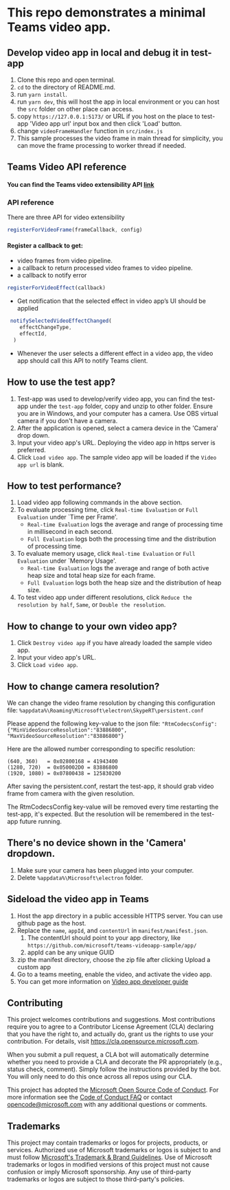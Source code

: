 # This repo demonstrates a minimal Teams video app.

## Develop video app in local and debug it in test-app

1. Clone this repo  and open terminal.
2. `cd` to the directory of README.md.
3. run `yarn install`.
4. run `yarn dev`, this will host the app in local environment or you can host the `src` folder on other place can access.
5. copy `https://127.0.0.1:5173/` or URL if you host on the place to test-app 'Video app url' input box and then click 'Load' button.
6. change `videoFrameHandler` function in `src/index.js`
7. This sample processes the video frame in main thread for simplicity, you can move the frame processing to worker thread if needed.


## Teams Video API reference
#### You can find the Teams video extensibility API [link](https://github.com/OfficeDev/microsoft-teams-library-js/blob/master/src/public/video.ts)

### API reference
There are three API for video extensibility
```javascript
registerForVideoFrame(frameCallback, config) 
```
#### Register a callback to get: 
- video frames from video pipeline.
- a callback to return processed video frames to video pipeline. 
- a callback to notify error 

```javascript
registerForVideoEffect(callback)
```
- Get notification that the selected effect in video app’s UI should be applied
```javascript
 notifySelectedVideoEffectChanged(
    effectChangeType,
    effectId,
  ) 
  ```
  - Whenever the user selects a different effect in a video app, the video app should call this API to notify Teams client. 

## How to use the test app?

1. Test-app was used to develop/verify video app, you can find the test-app under the `test-app` folder, copy and unzip to other folder. Ensure you are in Windows, and your computer has a camera. Use OBS virtual camera if you don't have a camera.
1. After the application is opened, select a camera device in the 'Camera' drop down.
1. Input your video app's URL. Deploying the video app in https server is preferred.
1. Click `Load video app`. The sample video app will be loaded if the `Video app url` is blank.

## How to test performance?

1. Load video app following commands in the above section.
2. To evaluate processing time, click `Real-time Evaluation` or `Full Evaluation` under `Time per Frame'. 
    - `Real-time Evaluation` logs the average and range of processing time in millisecond in each second.
    - `Full Evaluation` logs both the processing time and the distribution of processing time.
3. To evaluate memory usage, click `Real-time Evaluation` or `Full Evaluation` under `Memory Usage'. 
    - `Real-time Evaluation` logs the average and range of both active heap size and total heap size for each frame.
    - `Full Evaluation` logs both the heap size and the distribution of heap size.
4. To test video app under different resolutions, click `Reduce the resolution by half`, `Same`, or `Double the resolution`. 


## How to change to your own video app?

1. Click `Destroy video app` if you have already loaded the sample video app.
2. Input your video app's URL.
3. Click `Load video app`.

## How to change camera resolution?

We can change the video frame resolution by changing this configuration file: `%appdata%\Roaming\Microsoft\electron\SkypeRT\persistent.conf`

Please append the following key-value to the json file: `"RtmCodecsConfig": {"MinVideoSourceResolution":"83886800", "MaxVideoSourceResolution":"83886800"}`

Here are the allowed number corresponding to specific resolution:

```
(640, 360)   = 0x02800168 = 41943400
(1280, 720)  = 0x050002D0 = 83886800
(1920, 1080) = 0x07800438 = 125830200
```

After saving the persistent.conf, restart the test-app, it should grab video frame from camera with the given resolution.

The RtmCodecsConfig key-value will be removed every time restarting the test-app, it's expected. But the resolution will be remembered in the test-app future running.

## There's no device shown in the 'Camera' dropdown.

1. Make sure your camera has been plugged into your computer.
2. Delete `%appdata%\Microsoft\electron` folder.

## Sideload the video app in Teams
1. Host the app directory in a public accessible HTTPS server. You can use github page as the host.
2. Replace the `name`, `appId`, and `contentUrl` in `manifest/manifest.json`.
    1. The contentUrl should point to your app directory, like `https://github.com/microsoft/teams-videoapp-sample/app/`
    2. appId can be any unique GUID
3. zip the manifest directory, choose the zip file after clicking Upload a custom app
4. Go to a teams meeting, enable the video, and activate the video app.
5. You can get more information on [Video app developer guide](https://github.com/microsoft/teams-videoapp-sample/wiki/Teams-Video-App-Developer-Guide)


## Contributing

This project welcomes contributions and suggestions.  Most contributions require you to agree to a
Contributor License Agreement (CLA) declaring that you have the right to, and actually do, grant us
the rights to use your contribution. For details, visit https://cla.opensource.microsoft.com.

When you submit a pull request, a CLA bot will automatically determine whether you need to provide
a CLA and decorate the PR appropriately (e.g., status check, comment). Simply follow the instructions
provided by the bot. You will only need to do this once across all repos using our CLA.

This project has adopted the [Microsoft Open Source Code of Conduct](https://opensource.microsoft.com/codeofconduct/).
For more information see the [Code of Conduct FAQ](https://opensource.microsoft.com/codeofconduct/faq/) or
contact [opencode@microsoft.com](mailto:opencode@microsoft.com) with any additional questions or comments.

## Trademarks

This project may contain trademarks or logos for projects, products, or services. Authorized use of Microsoft 
trademarks or logos is subject to and must follow 
[Microsoft's Trademark & Brand Guidelines](https://www.microsoft.com/en-us/legal/intellectualproperty/trademarks/usage/general).
Use of Microsoft trademarks or logos in modified versions of this project must not cause confusion or imply Microsoft sponsorship.
Any use of third-party trademarks or logos are subject to those third-party's policies.
